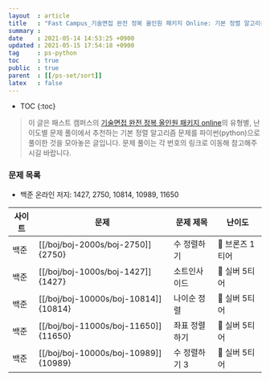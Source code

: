 ```yaml
---
layout  : article
title   : "Fast Campus_기술면접 완전 정복 올인원 패키지 Online: 기본 정렬 알고리즘"
summary : 
date    : 2021-05-14 14:53:25 +0900
updated : 2021-05-15 17:54:18 +0900
tag     : ps-python
toc     : true
public  : true
parent  : [[/ps-set/sort]]
latex   : false
---
```

* TOC
{:toc}

> 이 글은 패스트 캠퍼스의 [기술면접 완전 정복 올인원 패키지 online](https://fastcampus.co.kr/dev_online_algo)의 유형별, 난이도별 문제 풀이에서 추천하는 기본 정렬 알고리즘 문제를 파이썬(python)으로 풀이한 것을 모아놓은 글입니다. 문제 풀이는 각 번호의 링크로 이동해 참고해주시길 바랍니다.

### 문제 목록

* 백준 온라인 저지: 1427, 2750, 10814, 10989, 11650

| 사이트 | 문제                                 | 문제 제목     | 난이도          |
| ------ | ------------------------------------ | ------------- | --------------- |
| 백준   | [[/boj/boj-2000s/boj-2750]]{2750}    | 수 정렬하기   | 🥉 브론즈 1티어 |
| 백준   | [[/boj/boj-1000s/boj-1427]]{1427}    | 소트인사이드  | 🥈 실버 5티어   |
| 백준   | [[/boj/boj-10000s/boj-10814]]{10814} | 나이순 정렬   | 🥈 실버 5티어   |
| 백준   | [[/boj/boj-11000s/boj-11650]]{11650} | 좌표 정렬하기 | 🥈 실버 5티어   |
| 백준   | [[/boj/boj-10000s/boj-10989]]{10989} | 수 정렬하기 3 | 🥈 실버 5티어   |
